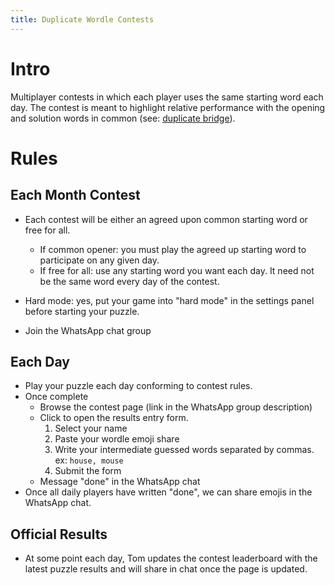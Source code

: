 ```yaml
---
title: Duplicate Wordle Contests
---
```


# Intro

Multiplayer contests in which each player uses the same starting word each day. The contest is meant to highlight relative performance with the opening and solution words in common (see: [duplicate bridge](https://en.wikipedia.org/wiki/Duplicate_bridge)).

# Rules

## Each Month Contest

- Each contest will be either an agreed upon common starting word or free for all.
  - If common opener: you must play the agreed up starting word to participate on any given day. 
  - If free for all: use any starting word you want each day. It need not be the same word every day of the contest. 

- Hard mode: yes, put your game into "hard mode" in the settings panel before starting your puzzle. 
- Join the WhatsApp chat group

## Each Day

- Play your puzzle each day conforming to contest rules. 
- Once complete
  - Browse the contest page (link in the WhatsApp group description)
  - Click to open the results entry form.
    1. Select your name
    1. Paste your wordle emoji share
    1. Write your intermediate guessed words separated by commas. ex: `house, mouse`
    1. Submit the form
  - Message "done" in the WhatsApp chat
- Once all daily players have written "done", we can share emojis in the WhatsApp chat. 

## Official Results

- At some point each day, Tom updates the contest leaderboard with the latest puzzle results and will share in chat once the page is updated. 


